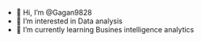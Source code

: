 - 👋 Hi, I’m @Gagan9828
- 👀 I’m interested in Data analysis
- 🌱 I’m currently learning Busines intelligence analytics
  

<!---
Gagan9828/Gagan9828 is a ✨ special ✨ repository because its `README.md` (this file) appears on your GitHub profile.
You can click the Preview link to take a look at your changes.
--->
